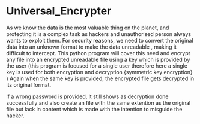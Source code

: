 # Universal_Encrypter

As we know the data is the most valuable thing on the planet, and protecting it is a complex task as hackers and unauthorised person always wants to exploit them.
For security reasons, we need to convert the original data into an unknown format to make the data unreadable , making it difficult to intercept.
This python program will cover this need and encrypt any file into an encrypted unreadable file using a key which is provided by the user (this program is focused for a single user therefore here a single key is used for both encryption and decryption {symmetric key encryption} )
Again when the same key is provided, the encrypted file gets decrypted in its original format.

if a wrong password is provided, it still shows as decryption done successfully and also create an file with the same extention as the original file but lack in content which is made with the intention to misguide the hacker.

